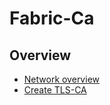 # Fabric-Ca

## Overview

- [Network overview](./01-network.md)
- [Create TLS-CA](./02-tls-ca.md)







